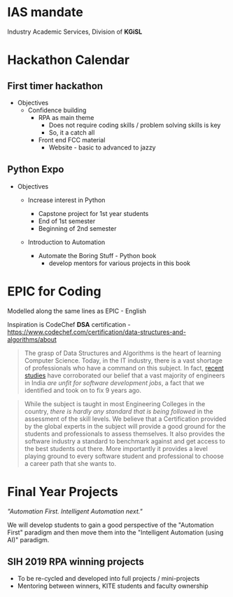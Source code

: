 
# IAS mandate 
Industry Academic Services, Division of **KGiSL** 

# Hackathon Calendar

 
 ## First timer hackathon 
  - Objectives 
	  - Confidence building 
		  - RPA as main theme 
			  - Does not require coding skills / problem solving skills is key
			  - So, it a catch all
		  - Front end FCC material
			  - Website - basic to advanced to jazzy 

## Python Expo
  - Objectives
	  - Increase interest in Python
		  - Capstone project for 1st year students 
		  - End of 1st semester 
		  - Beginning of 2nd semester

	- Introduction to Automation 
		- Automate the Boring Stuff - Python book 
			- develop mentors for various projects in this book


#  EPIC for Coding 
Modelled along the same lines as EPIC - English 

Inspiration is CodeChef **DSA** certification - https://www.codechef.com/certification/data-structures-and-algorithms/about

> The grasp of Data Structures and Algorithms is the heart of learning Computer Science. Today, in the IT industry, there is a vast shortage of professionals who have a command on this subject. In fact,  [recent studies](http://www.thehindubusinessline.com/info-tech/95-engineers-in-india-unfit-for-software-development-jobs-study/article9652211.ece)  have corroborated our belief that a vast majority of engineers in India *are unfit for software development jobs*, a fact that we identified and took on to fix 9 years ago.

> While the subject is taught in most Engineering Colleges in the country, *there is hardly any standard that is being followed* in the assessment of the skill levels. We believe that a Certification provided by the global experts in the subject will provide a good ground for the students and professionals to assess themselves. It also provides the software industry a standard to benchmark against and get access to the best students out there. More importantly it provides a level playing ground to every software student and professional to choose a career path that she wants to.

# Final Year Projects

_"Automation First. Intelligent Automation next."_ 

We will develop students to gain a good perspective of the "Automation First" paradigm and then move them into the "Intelligent Automation (using AI)" paradigm. 

  ## SIH 2019 RPA winning projects 
  
  -  To be re-cycled and developed into full projects / mini-projects
  -  Mentoring between winners, KITE students and faculty ownership 




<!--stackedit_data:
eyJoaXN0b3J5IjpbLTY2ODQ3OTU4NSw1MzA1NTEzMzIsLTE3Mz
A1OTYwLDg5MDk5OTcwNCwtMTE4NTgyMzk2MCwtMTc0MzMxNDc5
MCwtODU2MjIyODFdfQ==
-->
